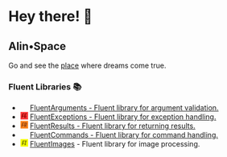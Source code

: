 # Hey there! 👋

## Alin•Space
  
Go and see the [place](https://alin.space) where dreams come true.
  
### Fluent Libraries 📚
- <img src="https://github.com/onixion/FluentArguments/blob/main/Assets/Icon.jpg" width="15" height="15"> [FluentArguments - Fluent library for argument validation.](https://github.com/onixion/FluentArguments)
- <img src="https://github.com/onixion/FluentExceptions/blob/main/Assets/Icon.jpg" width="15" height="15"> [FluentExceptions - Fluent library for exception handling.](https://github.com/onixion/FluentExceptions)
- <img src="https://github.com/onixion/FluentResults/blob/main/Assets/Icon.jpg" width="15" height="15"> [FluentResults - Fluent library for returning results.](https://github.com/onixion/FluentResults)
- <img src="https://github.com/onixion/FluentCommands/blob/main/Assets/Icon.jpg" width="15" height="15"> [FluentCommands - Fluent library for command handling.](https://github.com/onixion/FluentCommands)
- <img src="https://github.com/onixion/FluentImages/blob/main/Assets/Icon.jpg" width="15" height="15"> [FluentImages](https://github.com/onixion/FluentImages) - Fluent library for image processing.


